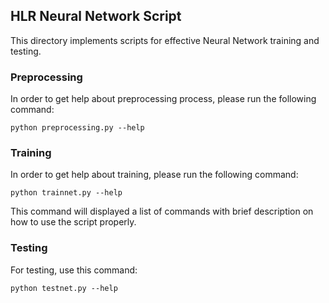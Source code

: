 

## HLR Neural Network Script

This directory implements scripts for effective Neural Network training and testing. 

### Preprocessing

In order to get help about preprocessing process, please run the following command:

	python preprocessing.py --help

### Training

In order to get help about training, please run the following command:

	python trainnet.py --help

This command will displayed a list of commands with brief description on how to use the script properly.

### Testing

For testing, use this command:

	python testnet.py --help






